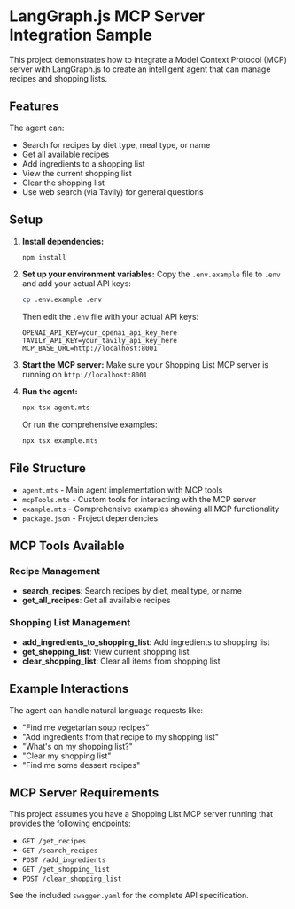 # LangGraph.js MCP Server Integration Sample

This project demonstrates how to integrate a Model Context Protocol (MCP) server with LangGraph.js to create an intelligent agent that can manage recipes and shopping lists.

## Features

The agent can:
- Search for recipes by diet type, meal type, or name
- Get all available recipes
- Add ingredients to a shopping list
- View the current shopping list
- Clear the shopping list
- Use web search (via Tavily) for general questions

## Setup

1. **Install dependencies:**
   ```bash
   npm install
   ```

2. **Set up your environment variables:**
   Copy the `.env.example` file to `.env` and add your actual API keys:
   ```bash
   cp .env.example .env
   ```
   
   Then edit the `.env` file with your actual API keys:
   ```
   OPENAI_API_KEY=your_openai_api_key_here
   TAVILY_API_KEY=your_tavily_api_key_here
   MCP_BASE_URL=http://localhost:8001
   ```

3. **Start the MCP server:**
   Make sure your Shopping List MCP server is running on `http://localhost:8001`

4. **Run the agent:**
   ```bash
   npx tsx agent.mts
   ```

   Or run the comprehensive examples:
   ```bash
   npx tsx example.mts
   ```

## File Structure

- `agent.mts` - Main agent implementation with MCP tools
- `mcpTools.mts` - Custom tools for interacting with the MCP server
- `example.mts` - Comprehensive examples showing all MCP functionality
- `package.json` - Project dependencies

## MCP Tools Available

### Recipe Management
- **search_recipes**: Search recipes by diet, meal type, or name
- **get_all_recipes**: Get all available recipes

### Shopping List Management
- **add_ingredients_to_shopping_list**: Add ingredients to shopping list
- **get_shopping_list**: View current shopping list
- **clear_shopping_list**: Clear all items from shopping list

## Example Interactions

The agent can handle natural language requests like:
- "Find me vegetarian soup recipes"
- "Add ingredients from that recipe to my shopping list"
- "What's on my shopping list?"
- "Clear my shopping list"
- "Find me some dessert recipes"

## MCP Server Requirements

This project assumes you have a Shopping List MCP server running that provides the following endpoints:
- `GET /get_recipes`
- `GET /search_recipes`
- `POST /add_ingredients`
- `GET /get_shopping_list`
- `POST /clear_shopping_list`

See the included `swagger.yaml` for the complete API specification.
